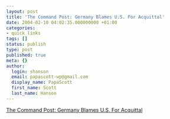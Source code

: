 ```yaml
---
layout: post
title: 'The Command Post: Germany Blames U.S. For Acquittal'
date: 2004-02-10 04:02:35.000000000 +01:00
categories:
- quick links
tags: []
status: publish
type: post
published: true
meta: {}
author:
  login: shanson
  email: papascott-wp@gmail.com
  display_name: PapaScott
  first_name: Scott
  last_name: Hanson
---
```

<p><a title="Which is more important, conviction or prevention?" href="http://www.command-post.org/gwot/2_archives/010257.html">The Command Post: Germany Blames U.S. For Acquittal</a></p>
